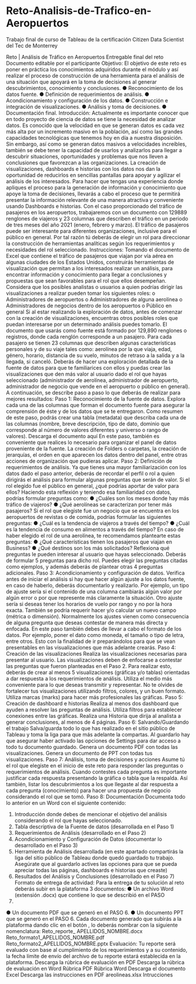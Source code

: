 # Reto-Analisis-de-Trafico-en-Aeropuertos
Trabajo final de curso de Tableau de la certificación Citizen Data Scientist del Tec de Monterrey

Reto |
Análisis de Tráfico en Aeropuertos
Entregable final del reto
Documento editable por el participante
Objetivo:
El objetivo de este reto es poner en práctica los conocimientos adquiridos durante el módulo y
así realizar el proceso de construcción de una herramienta para el análisis de una situación
que apoyará en la toma de decisiones al generar descubrimientos, conocimiento y
conclusiones.
● Reconocimiento de los datos fuente.
● Definición de requerimientos de análisis.
● Acondicionamiento y configuración de los datos.
● Construcción e integración de visualizaciones.
● Análisis y toma de decisiones.
● Documentación final.
Introducción:
Actualmente es importante conocer que en todo proyecto de
ciencia de datos se tiene la necesidad de analizar datos. Es
conocido que la velocidad en que se generan datos es cada
vez más alta por un incremento masivo en la población, así
como las grandes capacidades tecnológicas que tenemos hoy
en día a nuestra disposición. Sin embargo, así como se
generan datos masivos a velocidades increíbles, también se
debe tener la capacidad de usarlos y analizarlos para llegar a
descubrir situaciones, oportunidades y problemas que nos
lleven a conclusiones que favorezcan a las organizaciones.
La creación de visualizaciones, dashboards e historias con los
datos nos dan la oportunidad de reducirlos en sencillas
pantallas para apoyar y agilizar el análisis de los interesados.
Para hacer que tengas una experiencia donde apliques el proceso para la generación de
información y conocimiento que apoye la toma de decisiones, llevarás a cabo el proceso que
te permitirá presentar la información relevante de una manera atractiva y conveniente usando
Dashboards e historias. Con el caso proporcionado del tráfico de pasajeros en los
aeropuertos, trabajaremos con un documento con 129889 renglones de viajeros y 23
columnas que describen el tráfico en un periodo de tres meses del año 2021 (enero, febrero y
marzo). El tráfico de pasajeros puede ser interesante para diferentes organizaciones,
inclusive para el público en general. Por tal razón tú deberás de elegir un rol para
direccionar la construcción de herramientas analíticas según los requerimientos y
necesidades del rol seleccionado.
Instrucciones:
Tomando el documento de Excel que contiene el tráfico de pasajeros que viajan por
vía aérea en algunas ciudades de los Estados Unidos, construirás herramientas de
visualización que permitan a los interesados realizar un análisis, para encontrar
información y conocimiento para llegar a conclusiones y propuestas que sean
favorables para el rol que ellos desempeñan.
Considera que los posibles analistas o usuarios a quien podrías dirigir las
visualizaciones a realizar pueden tomar los siguientes roles:
o Administradores de aeropuertos
o Administradores de alguna aerolínea
o Administradores de negocios dentro de los aeropuertos
o Público en general
Si al estar realizando la exploración de datos, antes de comenzar con la creación de
visualizaciones, encuentras otros posibles roles que puedan interesarse por un
determinado análisis puedes tomarlo.
El documento que usarás como fuente está formado por 129,890 renglones o
registros, donde cada renglón corresponde a un pasajero. Para cada pasajero se
tienen 23 columnas que describen algunas características personales y de su viaje
tales como: aerolínea por la que viaja, edad, género, horario, distancia de su vuelo,
minutos de retraso a la salida y a la llegada, si canceló.
Deberás de hacer una exploración detallada de la fuente de datos para que te
familiarices con ellos y puedas crear las visualizaciones que den más valor al usuario
dado el rol que hayas seleccionado (administrador de aerolínea, administrador de
aeropuerto, administrador de negocio que vende en el aeropuerto o público en
general).
A continuación, se describe paso a paso lo que deberás de realizar para mejores resultados:
Paso 1: Reconocimiento de la fuente de datos.
Explora cada una de las columnas que forman el documento fuente para asegurar la
comprensión de éste y de los datos que se te entregaron. Como resumen de este paso,
podrás crear una tabla (metadata) que describa cada una de las columnas (nombre, breve
descripción, tipo de dato, dominio que corresponde al número de valores diferentes y universo
o rango de valores).
Descarga el documento aquí
En este paso, también es conveniente que realices lo necesario para organizar el panel de
datos proveniente de la fuente. La creación de Folders o carpetas, la creación de jerarquías,
el orden en que aparecen los datos dentro del panel, entre otras acciones de organización
que pudieras aplicar.
Paso 2: Definición de requerimientos de análisis.
Ya que tienes una mayor familiarización con los datos dado el paso anterior, deberás de
recordar el perfil o rol a quien dirigirás el análisis para formular algunas preguntas que serán
de valor.
Si el rol elegido fue el público en general, ¿qué podrías aportar de valor para ellos? Haciendo
esta reflexión y teniendo esa familiaridad con datos, podrías formular preguntas como:
● ¿Cuáles son los meses donde hay más tráfico de viajeros?
● ¿Qué aerolíneas se caracterizan por tener más pasajeros?
Si el rol que elegiste fue un negocio que se encuentra en los aeropuertos de revistas o de
comida, podrías formular las siguientes preguntas:
● ¿Cuál es la tendencia de viajeros a través del tiempo?
● ¿Cuál es la tendencia de consumo en alimentos a través del tiempo?
En caso de haber elegido el rol de una aerolínea, te recomendamos plantearte estas
preguntas:
● ¿Qué características tienen los pasajeros que viajan en Business?
● ¿Qué destinos son los más solicitados?
Reflexiona qué preguntas le pueden interesar al usuario que hayas seleccionado. Deberás de
formular 5 preguntas para dicho rol. Puedes elegir las preguntas citadas como ejemplos, y
además deberás de plantear otras 4 preguntas adicionales.
Paso 3: Acondicionamiento y configuración de datos.
Verifica antes de iniciar el análisis si hay que hacer algún ajuste a los datos fuente, en caso de
haberlo, deberás documentarlo y realizarlo. Por ejemplo, un tipo de ajuste sería si el
contenido de una columna cambiarás algún valor por algún error o por que represente más
claramente la situación. Otro ajuste sería si deseas tener los horarios de vuelo por rango y no
por la hora exacta. También se podría requerir hacer y/o calcular un nuevo campo (métrica o
dimensión).
Normalmente los ajustes vienen como consecuencia de alguna pregunta que deseas
contestar de manera más directa y enfocada.
En este paso también debes de llevar a cabo el formato de los datos. Por ejemplo, poner el
dato como moneda, el tamaño o tipo de letra, entre otros. Esto con la finalidad de ir
preparándolos para que se vean presentables en las visualizaciones que más adelante
crearás.
Paso 4: Creación de las visualizaciones
Realiza las visualizaciones necesarias para presentar al usuario. Las visualizaciones deben
de enfocarse a contestar las preguntas que fueron planteadas en el Paso 2. Para realizar
esto, deberás de crear al menos 5 visualizaciones (gráficas y/o tablas) orientadas a dar
respuesta a los requerimientos de análisis. Utiliza el medio más conveniente para lo que
deseas transmitir y representar.
No te olvides de fortalecer tus visualizaciones utilizando filtros, colores, y un buen formato.
Utiliza marcas (marks) para hacer más profesionales las gráficas.
Paso 5: Creación de dashboard e historias
Realiza al menos dos dashboard que ayuden a resolver las preguntas de análisis. Utiliza
filtros para establecer conexiones entre las gráficas.
Realiza una Historia que dirija al analista a generar conclusiones, al menos de 4 páginas.
Paso 6: Salvando/Guardando el trabajo
Salva/guarda todo lo que has realizado en el sitio público de Tableau y toma la liga para que
más adelante la compartas. Al guardarlo hay que asegurar haber activado las opciones de
Settings para dar acceso a todo tu documento guardado.
Genera un documento PDF con todas las visualizaciones.
Genera un documento de PPT con todas tus visualizaciones.
Paso 7: Análisis, toma de decisiones y acciones
Asume tú el rol que elegiste en el inicio de este reto para responder las preguntas o
requerimientos de análisis. Cuando contestes cada pregunta es importante justificar cada
respuesta presentando la gráfica o tabla que la respalda.
Así también, listar los descubrimientos a los que llegaste al dar respuesta a cada pregunta
(conocimiento) para hacer una propuesta de negocio considerando el rol que se tomó.
Paso 8: Documentación
Documenta todo lo anterior en un Word con el siguiente contenido:
1. Introducción donde debes de mencionar el objetivo del análisis considerando el
rol que hayas seleccionado.
2. Tabla descriptiva de la Fuente de datos (desarrollada en el Paso 1)
3. Requerimientos de Análisis (desarrollado en el Paso 2)
4. Acondicionamiento y Configuración de Datos (documentar lo desarrollado en el
Paso 3)
5. Herramienta de Análisis desarrollada (en este apartado compartirás la liga del
sitio público de Tableau donde quedó guardado tu trabajo. Asegúrate que al
guardarlo actives las opciones para que se pueda apreciar todas las páginas,
dashboards e historias que creaste)
6. Resultados del Análisis y Conclusiones (desarrollado en el Paso 7)
Formato de entrega de actividad:
Para la entrega de tu solución al reto deberás subir en la plataforma 3 documentos:
● Un archivo Word (extensión .docx) que contiene lo que se describió en el PASO
8.
● Un documento PDF que se generó en el PASO 6.
● Un documento PPT que se generó en el PASO 6.
Cada documento generado que subirás a la plataforma dando clic en el botón
, lo deberás nombrar con la siguiente nomenclatura:
Reto_reporte_ APELLIDOS_NOMBRE.docx
Reto_formato1_APELLIDOS_NOMBRE.pdf
Reto_formato2_APELLIDOS_NOMBRE.pptx
Evaluación:
Tu reporte será evaluado con base al cumplimiento de los requerimientos y a su contenido, la
fecha límite de envío del archivo de tu reporte estará establecida en la plataforma.
Descarga la rúbrica de evaluación en PDF Descarga la rúbrica de evaluación en Word
Rúbrica PDF Rúbrica Word
Descarga el documento Excel Descarga las instrucciones en PDF
areolineas.xlsx Intrucciones
